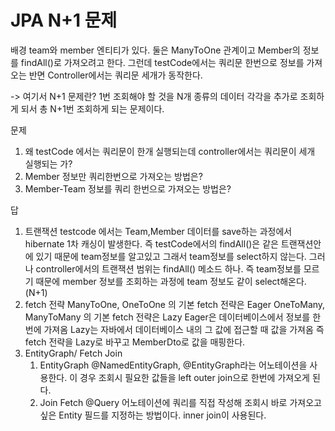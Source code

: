 # JPA N+1 문제

배경
team와 member 엔티티가 있다. 둘은 ManyToOne 관계이고 Member의 정보를 findAll()로 가져오려고 한다.
그런데 testCode에서는 쿼리문 한번으로 정보를 가져오는 반면 Controller에서는 쿼리문 세개가 동작한다.

-> 여기서 N+1 문제란? 
1번 조회해야 할 것을 N개 종류의 데이터 각각을 추가로 조회하게 되서 총 N+1번 조회하게 되는 문제이다.

문제
1. 왜 testCode 에서는 쿼리문이 한개 실행되는데 controller에서는 쿼리문이 세개 실행되는 가?
2. Member 정보만 쿼리한번으로 가져오는 방법은?
3. Member-Team 정보를 쿼리 한번으로 가져오는 방법은?

답
1. 트랜잭션
testcode 에서는 Team,Member 데이터를 save하는 과정에서 hibernate 1차 캐싱이 발생한다.
즉 testCode에서의 findAll()은 같은 트랜잭션안에 있기 때문에 team정보를 알고있고 그래서 team정보를 select하지 않는다.
그러나 controller에서의 트랜잭션 범위는 findAll() 메소드 하나. 즉 team정보를 모르기 때문에 member 정보를 조회하는 과정에 team 정보도 같이 select해온다.(N+1)
2. fetch 전략
ManyToOne, OneToOne 의 기본 fetch 전략은 Eager
OneToMany, ManyToMany 의 기본 fetch 전략은 Lazy
Eager은 데이터베이스에서 정보를 한 번에 가져옴
Lazy는 자바에서 데이터베이스 내의 그 값에 접근할 때 값을 가져옴
즉 fetch 전략을 Lazy로 바꾸고 MemberDto로 값을 매핑한다.
3. EntityGraph/ Fetch Join
   1. EntityGraph 
      @NamedEntityGraph, @EntityGraph라는 어노테이션을 사용한다. 이 경우 조회시 필요한 값들을 left outer join으로 한번에 가져오게 된다.
   2. Join Fetch
      @Query 어노테이션에 쿼리를 직접 작성해 조회시 바로 가져오고 싶은 Entity 필드를 지정하는 방법이다. inner join이 사용된다.
      